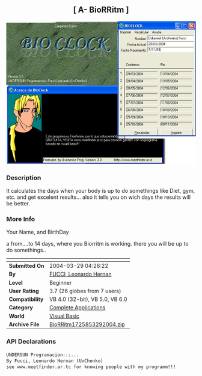 ﻿<div align="center">

## \[     A\- BioRRitm    \]

<img src="PIC2004329320537238.jpg">
</div>

### Description

It calculates the days when your body is up to do somethings like Diet, gym, etc. and get excelent results... also it tells you on wich days the results will be better.
 
### More Info
 
Your Name, and BirthDay

a from....to 14 days, where you Biorritm is working. there you will be up to do somethings..


<span>             |<span>
---                |---
**Submitted On**   |2004-03-29 04:26:22
**By**             |[FUCCI, Leonardo Hernan](https://github.com/Planet-Source-Code/PSCIndex/blob/master/ByAuthor/fucci-leonardo-hernan.md)
**Level**          |Beginner
**User Rating**    |3.7 (26 globes from 7 users)
**Compatibility**  |VB 4\.0 \(32\-bit\), VB 5\.0, VB 6\.0
**Category**       |[Complete Applications](https://github.com/Planet-Source-Code/PSCIndex/blob/master/ByCategory/complete-applications__1-27.md)
**World**          |[Visual Basic](https://github.com/Planet-Source-Code/PSCIndex/blob/master/ByWorld/visual-basic.md)
**Archive File**   |[BioRRitm1725853292004\.zip](https://github.com/Planet-Source-Code/fucci-leonardo-hernan-a-biorritm__1-52715/archive/master.zip)

### API Declarations

```
UNDERSUN Programacion:::...
By Fucci, Leonardo Hernan (UvChenko)
see www.meetfinder.ar.tc for knowing people with my programm!!!
```





